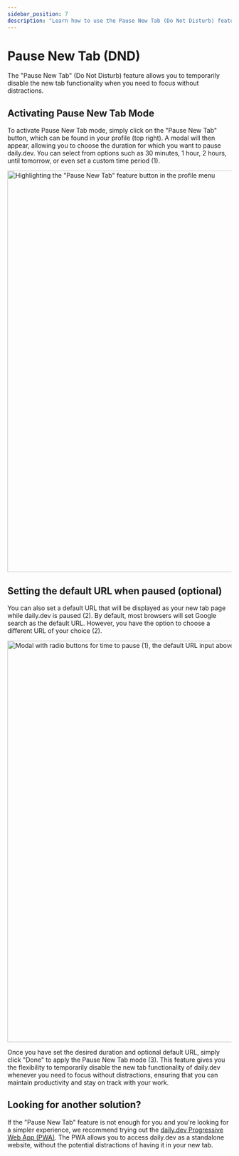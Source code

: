 ```yaml
---
sidebar_position: 7
description: "Learn how to use the Pause New Tab (Do Not Disturb) feature on daily.dev to minimize distractions and focus on your work."
---
```


# Pause New Tab (DND)

The "Pause New Tab" (Do Not Disturb) feature allows you to temporarily disable the new tab functionality when you need to focus without distractions.

## Activating Pause New Tab Mode

To activate Pause New Tab mode, simply click on the "Pause New Tab" button, which can be found in your profile (top right). A modal will then appear, allowing you to choose the duration for which you want to pause daily.dev. You can select from options such as 30 minutes, 1 hour, 2 hours, until tomorrow, or even set a custom time period (1).

<img src="https://daily-now-res.cloudinary.com/image/upload/v1724398269/docs-v2/fc25b61d-1071-4494-8b5a-d0f10c13a8b1.png" alt='Highlighting the "Pause New Tab" feature button in the profile menu' width="900" height="900" />

## Setting the default URL when paused (optional)

You can also set a default URL that will be displayed as your new tab page while daily.dev is paused (2). By default, most browsers will set Google search as the default URL. However, you have the option to choose a different URL of your choice (2).

<img src="https://daily-now-res.cloudinary.com/image/upload/v1663400467/docs-v2/pause-new-tab-2.jpg" alt='Modal with radio buttons for time to pause (1), the default URL input above the radio buttons (2), and the "Done" button (3)' width="900" height="900" loading="lazy"/>

Once you have set the desired duration and optional default URL, simply click "Done" to apply the Pause New Tab mode (3). This feature gives you the flexibility to temporarily disable the new tab functionality of daily.dev whenever you need to focus without distractions, ensuring that you can maintain productivity and stay on track with your work.

## Looking for another solution?

If the "Pause New Tab" feature is not enough for you and you're looking for a simpler experience, we recommend trying out the [daily.dev Progressive Web App (PWA)](../getting-started/pwa.md). The PWA allows you to access daily.dev as a standalone website, without the potential distractions of having it in your new tab. 
